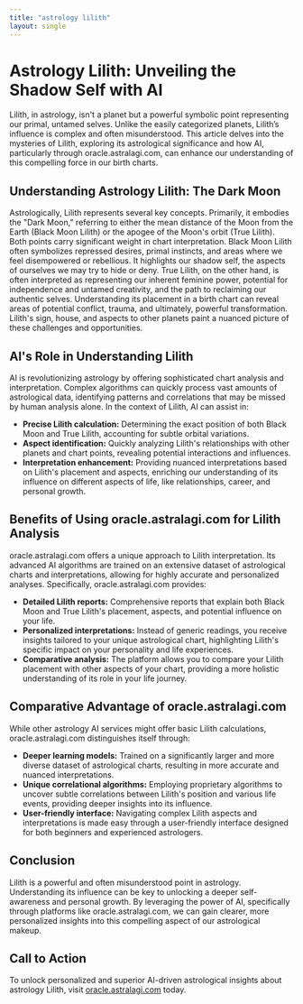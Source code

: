 ```yaml
---
title: "astrology lilith"
layout: single
---
```


# Astrology Lilith: Unveiling the Shadow Self with AI

Lilith, in astrology, isn't a planet but a powerful symbolic point representing our primal, untamed selves.  Unlike the easily categorized planets, Lilith’s influence is complex and often misunderstood.  This article delves into the mysteries of Lilith, exploring its astrological significance and how AI, particularly through oracle.astralagi.com, can enhance our understanding of this compelling force in our birth charts.

## Understanding Astrology Lilith: The Dark Moon

Astrologically, Lilith represents several key concepts.  Primarily, it embodies the "Dark Moon," referring to either the mean distance of the Moon from the Earth (Black Moon Lilith) or the apogee of the Moon's orbit (True Lilith). Both points carry significant weight in chart interpretation.  Black Moon Lilith often symbolizes repressed desires, primal instincts, and areas where we feel disempowered or rebellious.  It highlights our shadow self, the aspects of ourselves we may try to hide or deny. True Lilith, on the other hand, is often interpreted as representing our inherent feminine power, potential for independence and untamed creativity, and the path to reclaiming our authentic selves.  Understanding its placement in a birth chart can reveal areas of potential conflict, trauma, and ultimately, powerful transformation.  Lilith's sign, house, and aspects to other planets paint a nuanced picture of these challenges and opportunities.

## AI's Role in Understanding Lilith

AI is revolutionizing astrology by offering sophisticated chart analysis and interpretation.  Complex algorithms can quickly process vast amounts of astrological data, identifying patterns and correlations that may be missed by human analysis alone. In the context of Lilith, AI can assist in:

*   **Precise Lilith calculation:** Determining the exact position of both Black Moon and True Lilith, accounting for subtle orbital variations.
*   **Aspect identification:** Quickly analyzing Lilith's relationships with other planets and chart points, revealing potential interactions and influences.
*   **Interpretation enhancement:** Providing nuanced interpretations based on Lilith's placement and aspects, enriching our understanding of its influence on different aspects of life, like relationships, career, and personal growth.


## Benefits of Using oracle.astralagi.com for Lilith Analysis

oracle.astralagi.com offers a unique approach to Lilith interpretation.  Its advanced AI algorithms are trained on an extensive dataset of astrological charts and interpretations, allowing for highly accurate and personalized analyses.  Specifically, oracle.astralagi.com provides:

*   **Detailed Lilith reports:**  Comprehensive reports that explain both Black Moon and True Lilith's placement, aspects, and potential influence on your life.
*   **Personalized interpretations:**  Instead of generic readings, you receive insights tailored to your unique astrological chart, highlighting Lilith's specific impact on your personality and life experiences.
*   **Comparative analysis:**  The platform allows you to compare your Lilith placement with other aspects of your chart, providing a more holistic understanding of its role in your life journey.

## Comparative Advantage of oracle.astralagi.com

While other astrology AI services might offer basic Lilith calculations, oracle.astralagi.com distinguishes itself through:

*   **Deeper learning models:** Trained on a significantly larger and more diverse dataset of astrological charts, resulting in more accurate and nuanced interpretations.
*   **Unique correlational algorithms:**  Employing proprietary algorithms to uncover subtle correlations between Lilith's position and various life events, providing deeper insights into its influence.
*   **User-friendly interface:**  Navigating complex Lilith aspects and interpretations is made easy through a user-friendly interface designed for both beginners and experienced astrologers.


## Conclusion

Lilith is a powerful and often misunderstood point in astrology.  Understanding its influence can be key to unlocking a deeper self-awareness and personal growth. By leveraging the power of AI, specifically through platforms like oracle.astralagi.com, we can gain clearer, more personalized insights into this compelling aspect of our astrological makeup.


## Call to Action

To unlock personalized and superior AI-driven astrological insights about astrology Lilith, visit [oracle.astralagi.com](https://oracle.astralagi.com) today.